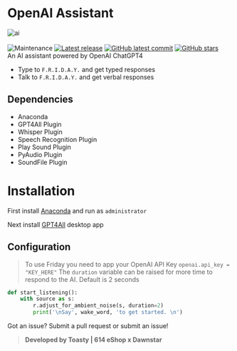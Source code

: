 # OpenAI Assistant
![ai](https://i.imgur.com/xwNwqD9.png)<br><br>
![Maintenance](https://img.shields.io/badge/Maintained%3F-yes-green.svg)  [![Latest release](https://badgen.net/github/release/ToastyOfficial/OpenAI_GPT4_Assistant)](https://github.com/ToastyOfficial/OpenAI_GPT4_Assistant/releases) [![GitHub latest commit](https://badgen.net/github/last-commit/ToastyOfficial/OpenAI_GPT4_Assistant)](https://GitHub.com/ToastyOfficial/OpenAI_GPT4_Assistant/commit/) [![GitHub stars](https://badgen.net/github/stars/ToastyOfficial/OpenAI_GPT4_Assistant)](https://GitHub.com/ToastyOfficial/OpenAI_GPT4_Assistant/stargazers/)<br>
An AI assistant powered by OpenAI ChatGPT4
- Type to `F.R.I.D.A.Y.` and get typed responses
- Talk to `F.R.I.D.A.Y.` and get verbal responses

## Dependencies
- Anaconda
- GPT4All Plugin
- Whisper Plugin
- Speech Recognition Plugin
- Play Sound Plugin
- PyAudio Plugin
- SoundFile Plugin

# Installation
First install [Anaconda](https://www.anaconda.com/download) and run as `administrator`

Next install [GPT4All](https://gpt4all.io/) desktop app
## Configuration
> To use Friday you need to app your OpenAI API Key
`openai.api_key = "KEY_HERE"`
The `duration` variable can be raised for more time to respond to the AI. Default is 2 seconds
```py
def start_listening():
    with source as s:
        r.adjust_for_ambient_noise(s, duration=2)
        print('\nSay', wake_word, 'to get started. \n')
```
Got an issue? Submit a pull request or submit an issue!<br>
> **Developed by Toasty | 614 eShop x Dawnstar**
